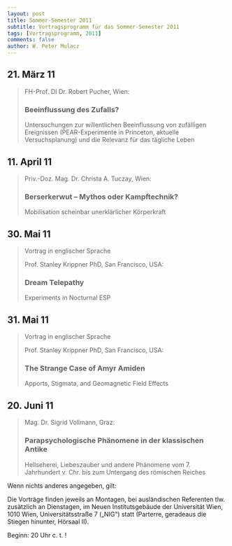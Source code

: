```yaml
---
layout: post
title: Sommer-Semester 2011
subtitle: Vortragsprogramm für das Sommer-Semester 2011
tags: [Vortragsprogramm, 2011]
comments: false
author: W. Peter Mulacz
---
```


## 21. März 11
> FH-Prof. DI Dr. Robert Pucher, Wien:
> ### Beeinflussung des Zufalls?
> Untersuchungen zur willentlichen Beeinflussung von zufälligen Ereignissen (PEAR-Experimente in Princeton, aktuelle Versuchsplanung) und die Relevanz für das tägliche Leben


## 11. April 11
> Priv.-Doz. Mag. Dr. Christa A. Tuczay, Wien:
> ### Berserkerwut – Mythos oder Kampftechnik?
> Mobilisation scheinbar unerklärlicher Körperkraft

## 30. Mai 11
> Vortrag in englischer Sprache
>
> Prof. Stanley Krippner PhD, San Francisco, USA:
> ### Dream Telepathy
> Experiments in Nocturnal ESP


## 31. Mai 11
> Vortrag in englischer Sprache
>
> Prof. Stanley Krippner PhD, San Francisco, USA:
> ### The Strange Case of Amyr Amiden
> Apports, Stigmata, and Geomagnetic Field Effects


## 20. Juni 11
> Mag. Dr. Sigrid Vollmann, Graz:
> ### Parapsychologische Phänomene in der klassischen Antike
> Hellseherei, Liebeszauber und andere Phänomene
> vom 7. Jahrhundert v. Chr. bis zum Untergang des römischen Reiches




Wenn nichts anderes angegeben, gilt:

Die Vorträge finden jeweils an Montagen, bei ausländischen Referenten tlw. zusätzlich an Dienstagen, im Neuen Institutsgebäude der Universität Wien,   1010 Wien,   Universitätsstraße 7 („NIG“) statt  (Parterre, geradeaus die Stiegen hinunter, Hörsaal II).


Beginn:   20 Uhr c. t. !

  